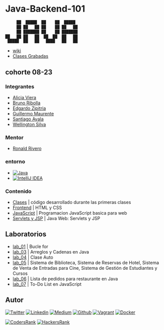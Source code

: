 # Java-Backend-101

```java
     ██  █████  ██    ██  █████ 
     ██ ██   ██ ██    ██ ██   ██ 
     ██ ███████ ██    ██ ███████ 
██   ██ ██   ██  ██  ██  ██   ██ 
 █████  ██   ██   ████   ██   ██ 
```

- [wiki](https://github.com/ralexrivero/Java-Backend-101/wiki)
- [Clases Grabadas](https://xelartiv-my.sharepoint.com/:f:/g/personal/ralex_xelartiv_onmicrosoft_com/EjVVXR_AkbxIm_U-F9oBskMBEzphvSVcUmovXQ1WYdIKpQ?e=TIlq7q)

## cohorte 08-23

### Integrantes

- [Alicia  Viera](https://www.linkedin.com/)
- [Bruno Ribolla](https://www.linkedin.com/)
- [Edgardo Zipitria](https://www.linkedin.com/)
- [Guillermo Maurente](https://www.linkedin.com/)
- [Santiago Ayala](https://www.linkedin.com/)
- [Wellington Silva](https://www.linkedin.com/)

### Mentor

- [Ronald Rivero](https://www.linkedin.com/in/ronald-rivero/)

### entorno

- [![Java](https://img.shields.io/static/v1?label=&message=Java&color=007396&logo=Java&labelColor=2F333A)](https://www.java.com/en/)<!-- java -->
- [![IntelliJ IDEA](https://img.shields.io/static/v1?label=&message=IntelliJ%20IDEA&color=000000&logo=IntelliJ%20IDEA&labelColor=2F333A)](https://www.jetbrains.com/idea/)<!-- intellij idea -->

### Contenido

- [Clases](./clases/) | código desarrollado durante las primeras clases
- [Frontend](./Frontend/) | HTML y CSS
- [JavaScript](./JavaScript/) | Programacion JavaScript basica para web
- [Servlets y JSP](./Servlets_JSP/) | Java Web: Servlets y JSP

## Laboratorios

- [lab_01](./labs/lab_01/) | Bucle for
- [lab_03](./labs/lab_03/) | Arreglos y Cadenas en Java
- [lab_04](./labs/lab_04/) | Clase Auto
- [lab_05](./labs/lab_05/) | Sistema de Biblioteca, Sistema de Reservas de Hotel, Sistema de Venta de Entradas para Cine, Sistema de Gestión de Estudiantes y Cursos
- [lab_06](./labs/lab06/) | Lista de pedidos para restaurante en Java
- [lab_07](./labs/lab_07/) | To-Do List en JavaScript

## Autor

[![Twitter](https://img.shields.io/twitter/follow/ralex_uy?style=social)](https://twitter.com/ralex_uy) <!-- twitter -->
[![Linkedin](https://img.shields.io/badge/LinkedIn-+29K-blue?style=social&logo=linkedin)](https://www.linkedin.com/in/ronald-rivero/) <!-- linkedin -->
[![Medium](https://img.shields.io/static/v1?label=&message=Medium&color=000000&logo=Medium&logoColor=000000&labelColor=888888)](https://medium.com/@ralexrivero)<!-- medium -->
[![Github](https://img.shields.io/github/followers/ralexrivero?style=social)](https://github.com/ralexrivero/) <!-- github -->
[![Vagrant](https://img.shields.io/static/v1?label=&message=Vagrant%20Profile&color=1868F2&logo=vagrant&labelColor=2F333A)](https://app.vagrantup.com/ralexrivero) <!-- vagrant -->
[![Docker](https://img.shields.io/static/v1?label=&message=Docker%20Profile&color=2496ED&logo=Docker&labelColor=2F333A)](https://hub.docker.com/u/ralexrivero) <!-- docker -->

[![CodersRank](https://img.shields.io/static/v1?label=&message=Coders%20Rank&color=67A4AC&logo=CodersRank&logoColor=67A4AC&labelColor=2F333A)](https://profile.codersrank.io/user/ralexrivero) <!-- codersrank -->
[![HackersRank](https://img.shields.io/static/v1?label=&message=Hacker%20Rank&color=00EA64&logo=HackerRank&logoColor=00EA64&labelColor=2F333A)](https://www.hackerrank.com/ralexrivero) <!-- hackerrank -->
